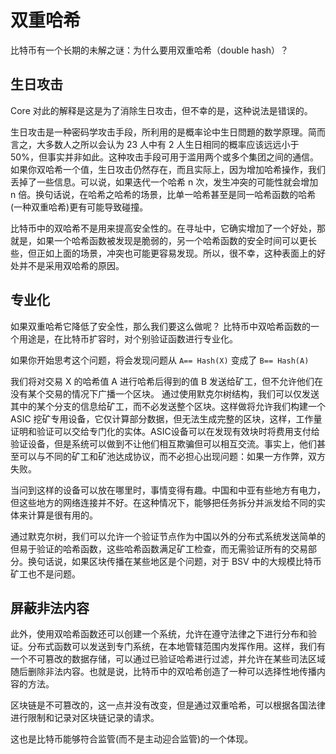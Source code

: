 # 双重哈希

比特币有一个长期的未解之谜：为什么要用双重哈希（double hash）？

## 生日攻击

Core 对此的解释是这是为了消除生日攻击，但不幸的是，这种说法是错误的。

生日攻击是一种密码学攻击手段，所利用的是概率论中生日問題的数学原理。简而言之，大多数人之所以会认为 23 人中有 2 人生日相同的概率应该远远小于 50%，但事实并非如此。这种攻击手段可用于滥用两个或多个集团之间的通信。如果你双哈希一个值，生日攻击仍然存在，而且实际上，因为增加哈希操作，我们丢掉了一些信息。可以说，如果迭代一个哈希 n 次，发生冲突的可能性就会增加 n 倍。换句话说，在哈希之哈希的场景，比单一哈希甚至是同一哈希函数的哈希(一种双重哈希)更有可能导致碰撞。

比特币中的双哈希不是用来提高安全性的。在寻址中，它确实增加了一个好处，那就是，如果一个哈希函数被发现是脆弱的，另一个哈希函数的安全时间可以更长些，但正如上面的场景，冲突也可能更容易发现。所以，很不幸，这种表面上的好处并不是采用双哈希的原因。

## 专业化

如果双重哈希它降低了安全性，那么我们要这么做呢？ 比特币中双哈希函数的一个用途是，在比特币扩容时，对个别验证函数进行专业化。

如果你开始思考这个问题，将会发现问题从 `A== Hash(X)` 变成了 `B== Hash(A)`

 我们将对交易 X 的哈希值 A 进行哈希后得到的值 B 发送给矿工，但不允许他们在没有某个交易的情况下广播一个区块。 通过使用默克尔树结构，我们可以仅发送其中的某个分支的信息给矿工，而不必发送整个区块。这样做将允许我们构建一个 ASIC 挖矿专用设备，它仅计算部分数据，但无法生成完整的区块，这样，工作量证明和验证可以交给专门化的实体。ASIC设备可以在发现有效块时将费用支付给验证设备，但是系统可以做到不让他们相互欺骗但可以相互交流。事实上，他们甚至可以与不同的矿工和矿池达成协议，而不必担心出现问题：如果一方作弊，双方失败。

当问到这样的设备可以放在哪里时，事情变得有趣。中国和中亚有些地方有电力，但这些地方的网络连接并不好。在这种情况下，能够把任务拆分并派发给不同的实体来计算是很有用的。

通过默克尔树，我们可以允许一个验证节点作为中国以外的分布式系统发送简单的但易于验证的哈希函数，这些哈希函数满足矿工检查，而无需验证所有的交易部分。换句话说，如果区块传播在某些地区是个问题，对于 BSV 中的大规模比特币矿工也不是问题。

## 屏蔽非法内容

此外，使用双哈希函数还可以创建一个系统，允许在遵守法律之下进行分布和验证。分布式函数可以发送到专门系统，在本地管辖范围内发挥作用。这样，我们有一个不可篡改的数据存储，可以通过已验证哈希进行过滤，并允许在某些司法区域随后删除非法内容。也就是说，比特币中的双哈希创造了一种可以选择性地传播内容的方法。

区块链是不可篡改的，这一点并没有改变，但是通过双重哈希，可以根据各国法律进行限制和记录对区块链记录的请求。

这也是比特币能够符合监管(而不是主动迎合监管)的一个体现。

